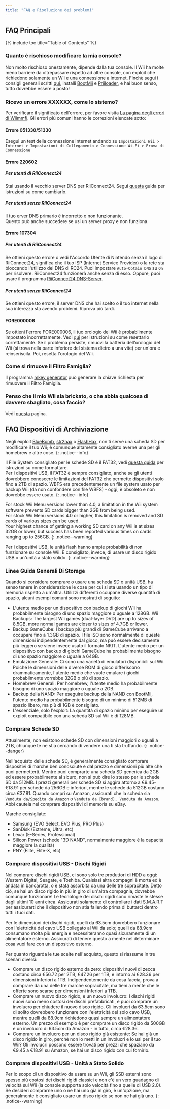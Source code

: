 ```yaml
---
title: "FAQ e Risoluzione dei problemi"
---
```


## FAQ Principali

{% include toc title="Table of Contents" %}

### Quanto è rischioso modificare la mia console?
Non molto rischioso onestamente, dipende dalla tua console. Il Wii ha molte meno barriere da oltrepassare rispetto ad altre console, con exploit che richiedono solamente un Wii e una connessione a internet. Finchè segui i consigli generali scritti [qui](bricks#brick-prevention), installi [BootMii](bootmii) e [Priiloader](priiloader), e hai buon senso, tutto dovrebbe essere a posto!

### Ricevo un errore XXXXXX, come lo sistemo?
Per verificare il significato dell'errore, per favore visita [La pagina degli errori di Wiimmfi](https://wiimmfi.de/error). Gli errori più comuni hanno le correzioni elencate sotto:

#### Errore 051330/51330

Esegui un test della connessione Internet andando su `Impostazioni Wii > Internet > Impostazioni di Collegamento > Connessione Wi-Fi > Prova di Connessione`

#### Errore 220602

##### Per utenti di RiiConnect24

Stai usando il vecchio server DNS per RiiConnect24. Segui [questa](riiconnect24#section-iv---connecting) guida per istruzioni su come cambiarlo.

##### Per utenti senza RiiConnect24

Il tuo erver DNS primario è incorretto o non funzionante.<br> Questo può anche succedere se usi un server proxy e non funziona.

#### Errore 107304

##### Per utenti di RiiConnect24

Se ottieni questo errore o vedi l'Accordo Utente di Nintendo senza il logo di RiiConnect24, significa che il tuo ISP (Internet Service Provider) o la rete sta bloccando l'utilizzo del DNS di RC24. Puoi impostare `Auto-Obtain DNS` su `On` per risolvere. RiiConnect24 funzionerà anche senza di esso. Oppure, puoi usare il programma [RiiConnect24 DNS-Server](https://github.com/RiiConnect24/DNS-Server/releases/latest).

##### Per utenti senza RiiConnect24

Se ottieni questo errore, il server DNS che hai scelto o il tuo internet nella sua interezza sta avendo problemi. Riprova più tardi.

#### FORE000006

Se ottieni l'errore FORE000006, il tuo orologio del Wii è probabilmente impostato incorrettamente. Vedi [qui](wiiconnect24#updating-rtc-clock) per istruzioni su come resettarlo correttamente. Se il problema persiste, rimuovi la batteria dell'orologio del Wii (si trova nella parte inferiore del sistema dietro a una vite) per un'ora e reinseriscila. Poi, resetta l'orologio del Wii.

### Come si rimuove il Filtro Famiglia?
Il programma [mkey generator](https://mkey.eiphax.tech/) può generare la chiave richiesta per rimuovere il Filtro Famiglia.

### Penso che il mio Wii sia brickato, o che abbia qualcosa di davvero sbagliato, cosa faccio?
Vedi [questa](bricks) pagina.

## FAQ Dispositivi di Archiviazione

Negli exploit [BlueBomb](bluebomb), [str2hax](str2hax) o [FlashHax](flashhax), non ti serve una scheda SD per modificare il tuo Wii; è comunque altamente consigliato averne una per gli homebrew e altre cose.
{: .notice--info}

Il File System consigliato per le schede SD è il FAT32, vedi [questa guida](https://wiki.hacks.guide/wiki/Formatting_an_SD_card) per istruzioni su come formattare.<br> Per i dispositivi USB, il FAT32 è sempre consigliato, anche se gli utenti dovrebbero conoscere le limitazioni del FAT32 che permette dispositivi solo fino a 2TB di spazio. WBFS era precedentemente un file system usato per backup Wii (da non confondere con file WBFS) - oggi, è obsoleto e non dovrebbe essere usato.
{: .notice--info}

For stock Wii Menu versions lower than 4.0, a limitation in the Wii system software prevents SD cards bigger than 2GB from being used.<br> For stock Wii Menu versions 4.0 or higher, this limitation is removed and SD cards of various sizes can be used.<br> Your highest chance of getting a working SD card on any Wii is at sizes 32GB or lower, but success has been reported various times on cards ranging up to 256GB.
{: .notice--warning}

Per i dispositivi USB, le unità flash hanno ampie probabilità di non funzionare su console Wii. È consigliato, invece, di usare un disco rigido USB o un'unità a stato solido.
{: .notice--warning}

### Linee Guida Generali Di Storage

Quando si considera comprare o usare una scheda SD o unità USB, ha senso tenere in considerazione le cose per cui si sta usando un tipo di memoria rispetto a un'altra. Utilizzi differenti occupane diverse quantità di spazio, alcuni esempi comuni sono mostrati di seguito:

+ L'utente medio per un dispositivo con backup di giochi Wii ha probabilmente bisogno di uno spazio maggiore o uguale a 128GB. Wii Backups: The largest Wii games (dual-layer DVD) are up to sizes of 8.5GB, more normal games are closer to sizes of 4.7GB or lower.
+ Backup GameCube: I backup più grandi di GameCube arrivano a occupare fino a 1.3GB di spazio. I file ISO sono normalmente di queste dimensioni indipendentemente dal gioco, ma può essere decisamente più leggero se viene invece usato il formato NKIT. L'utente medio per un dispositivo con backup di giochi GameCube ha probabilmente bisogno di uno spazio maggiore o uguale a 64GB.
+ Emulazione Generale: Ci sono una varietà di emulatori disponibili sul Wii. Poiché le dimensioni delle diverse ROM di gioco differiscono drammaticamente, l'utente medio che vuole emulare i giochi probabilmente vorrebbe 32GB o più di spazio.
+ Homebrew Generali: Per homebrew, l'utente medio ha probabilmente bisogno di uno spazio maggiore o uguale a 2GB.
+ Backup della NAND: Per eseguire backup della NAND con BootMii, l'utente medio ha probabilmente bisogno di un minimo di 512MB di spazio libero, ma più di 1GB è consigliato.
+ L'essenziale, solo l'exploit: La quantità di spazio minimo per eseguire un exploit compatibile con una scheda SD sul Wii è di 128MB.

### Comprare Schede SD

Attualmente, non esistono schede SD con dimensioni maggiori o uguali a 2TB, chiunque te ne stia cercando di vendere una ti sta truffando.
{: .notice--danger}

Nell'acquisto delle schede SD, è generalmente consigliato comprare dispositivi di marche ben conosciute e dal prezzo e dimensioni più alte che puoi permetterti. Mentre puoi comprarte una scheda SD generica da 2GB ed essere probabilmente al sicuro, non si può dire lo stesso per le schede SD da 512MB. I prezzi generali per schede SD si aggira attorno a €9.45-€18.91 per schede da 256GB e inferiori, mentre le schede da 512GB costano circa €37.81. Quando compri su Amazon, assicurati che la scheda sia `Venduta da/Spedita da Amazon` o `Venduta da [brand], Venduta da Amazon`. Abbi cautela nel comprare dispositivi di memoria su eBay.

Marche consigliate:
+ Samsung (EVO Select, EVO Plus, PRO Plus)
+ SanDisk (Extreme, Ultra, etc)
+ Lexar (E-Series, Professional)
+ Silicon Power (schede "3D NAND", normalmente maggiore è la capacità maggiore la qualità)
+ PNY (Elite, Elite-X, etc)

### Comprare dispositivi USB - Dischi Rigidi

Nel comprare dischi rigidi USB, ci sono solo tre produttori di HDD a oggi: Western Digital, Seagate, e Toshiba. Qualsiasi altra compagni è morta ed è andata in bancarotta, o è stata assorbita da una delle tre sopracitate. Detto ciò, se hai un disco rigido in più in giro di un'altra compagnia, dovrebbe comunque funzionare! Le tecnologie dei dischi rigidi sono rimaste le stesse dagli ultimi 10 anni circa. Assicurati solamente di controllare i dati S.M.A.R.T per assicurarti che il dispositivo non stia fallendo prima di buttarci dentro tutti i tuoi dati.

Per le dimensioni dei dischi rigidi, quelli da 63.5cm dovrebbero funzionare con l'elettricità del cavo USB collegato al Wii da solo; quelli da 88.9cm consumano molta più energia e necessiteranno quasi sicuramente di un alimentatore esterno. Assicurati di tenere questo a mente nel determinare cosa vuoi fare con un dispositivo esterno.

Per quanto riguarda le tue scelte nell'acquisto, questo si riassume in tre scenari diversi:

+ Comprare un disco rigido esterno da zero: dispositivi nuovi di zecca costano circa €56.72 per 2TB, €47.26 per 1TB, e intorno ai €28.36 per dimensioni inferiori a 1TB. Indipendentemente da cosa faccia, prova a comprare da una delle tre marche sopracitate, ma tieni a mente che le offerte sono scarse per dimensioni inferiori a 1TB.
+ Comprare un nuovo disco rigido, e un nuovo involucro: I dischi rigidi nuovi sono meno costosi dei dischi prefabbricati, e puoi comprare un involucro per chiudere il nuovo disco rigido. Gli involucri da 63.5cm sono di solito dovrebbero funzionare con l'elettricità del solo cavo USB, mentre quelli da 88.9cm richiedono quasi sempre un alimentatore esterno. Un prezzo di esempio è per comprare un disco rigido da 500GB e un involucro di 63.5cm da Amazon - in tutto, circa €28.36.
+ Comprare un involucro per un disco rigido già esistente: Se hai già un disco rigido in giro, perchè non lo metti in un involucri e lo usi per il tuo Wii? Gli involucri possono essere trovati per prezzi che spaziano da €9.45 a €18.91 su Amazon, se hai un disco rigido con cui fornirlo.

### Comprare dispositivi USB - Unità a Stato Solido

Per lo scopo di un dispositivo da usare su un Wii, gli SSD esterni sono spesso più costosi dei dischi rigidi classici e non c'è un vero guadagno di velocità sul Wii (la console supporta solo velocità fino a quelle di USB 2.0). Se desideri comprarne uno o ne hai uno già in giro, è un'opzione, ma generalmente è consigliato usare un disco rigido se non ne hai già uno.
{: .notice--warning}
